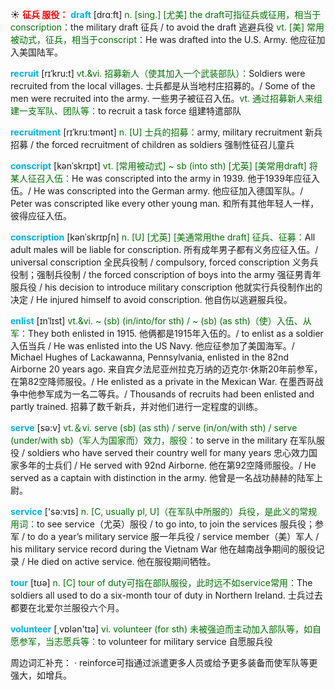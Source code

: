 ☀ <font color="red">**征兵 服役：**</font>
<font color="sky blue">**draft**</font> [drɑːft] 
<font color="rgb(227, 108, 9)">n. [sing.] [尤美] the draft可指征兵或征用，相当于conscription：</font>the military draft 征兵 / to avoid the draft 逃避兵役 <font color="rgb(227, 108, 9)">vt. [美] 常用被动式，征兵，相当于conscript：</font>He was drafted into the U.S. Army. 他应征加入美国陆军。
           
<font color="sky blue">**recruit**</font> [rɪˈkru:t]
<font color="rgb(227, 108, 9)">vt.&vi. 招募新人（使其加入一个武装部队）：</font>Soldiers were recruited from the local villages. 士兵都是从当地村庄招募的。/ Some of the men were recruited into the army. 一些男子被征召入伍。<font color="rgb(227, 108, 9)">vt. 通过招募新人来组建一支军队、团队等：</font>to recruit a task force 组建特遣部队
           
<font color="sky blue">**recruitment**</font> [rɪˈkruːtmənt]
<font color="rgb(227, 108, 9)">n. [U] 士兵的招募：</font>army, military recruitment 新兵招募 / the forced recruitment of children as soldiers 强制性征召儿童兵 

<font color="sky blue">**conscript**</font> [kənˈskrɪpt]
<font color="rgb(227, 108, 9)">vt. [常用被动式] ~ sb (into sth) [尤英] [美常用draft] 将某人征召入伍：</font>He was conscripted into the army in 1939. 他于1939年应征入伍。/ He was conscripted into the German army. 他应征加入德国军队。/ Peter was conscripted like every other young man. 和所有其他年轻人一样，彼得应征入伍。
           
<font color="sky blue">**conscription**</font> [kənˈskrɪpʃn]
<font color="rgb(227, 108, 9)">n. [U] [尤英] [美通常用the draft] 征兵、征募：</font>All adult males will be liable for conscription. 所有成年男子都有义务应征入伍。/ universal conscription 全民兵役制 / compulsory, forced conscription 义务兵役制；强制兵役制 / the forced conscription of boys into the army 强征男青年服兵役 / his decision to introduce military conscription 他就实行兵役制作出的决定 / He injured himself to avoid conscription. 他自伤以逃避服兵役。

<font color="sky blue">**enlist**</font> [ɪnˈlɪst]
<font color="rgb(227, 108, 9)">vt.&vi. ~ (sb) (in/into/for sth) / ~ (sb) (as sth)（使）入伍、从军：</font>They both enlisted in 1915. 他俩都是1915年入伍的。/ to enlist as a soldier 入伍当兵 / He was enlisted into the US Navy. 他应征参加了美国海军。/ Michael Hughes of Lackawanna, Pennsylvania, enlisted in the 82nd Airborne 20 years ago. 来自宾夕法尼亚州拉克万纳的迈克尔·休斯20年前参军，在第82空降师服役。/ He enlisted as a private in the Mexican War. 在墨西哥战争中他参军成为一名二等兵。/ Thousands of recruits had been enlisted and partly trained. 招募了数千新兵，并对他们进行一定程度的训练。

<font color="sky blue">**serve**</font> [sə:v] 
<font color="rgb(227, 108, 9)">vt.＆vi. serve (sb) (as sth) / serve (in/on/with sth) / serve (under/with sb)（军人为国家而）效力，服役：</font>to serve in the military 在军队服役 / soldiers who have served their country well for many years 忠心效力国家多年的士兵们 / He served with 92nd Airborne. 他在第92空降师服役。/ He served as a captain with distinction in the army. 他曾是一名战功赫赫的陆军上尉。

<font color="sky blue">**service**</font> ['sə:vɪs] 
<font color="rgb(227, 108, 9)">n. [C, usually pl, U]（在军队中所服的）兵役，是此义的常规用词：</font>to see service（尤英）服役 / to go into, to join the services 服兵役；参军 / to do a year’s military service 服一年兵役 / service member（美）军人 / his military service record during the Vietnam War 他在越南战争期间的服役记录 / He died on active service. 他在服役期间牺牲。

<font color="sky blue">**tour**</font> [tʊə] 
<font color="rgb(227, 108, 9)">n. [C] tour of duty可指在部队服役，此时远不如service常用：</font>The soldiers all used to do a six-month tour of duty in Northern Ireland. 士兵过去都要在北爱尔兰服役六个月。

<font color="sky blue">**volunteer**</font> [͵vɒlən'tɪə] 
<font color="rgb(227, 108, 9)">vi. volunteer (for sth) 未被强迫而主动加入部队等，如自愿参军，当志愿兵等：</font>to volunteer for military service 自愿服兵役

周边词汇补充：
· reinforce可指通过派遣更多人员或给予更多装备而使军队等更强大，如增兵。
